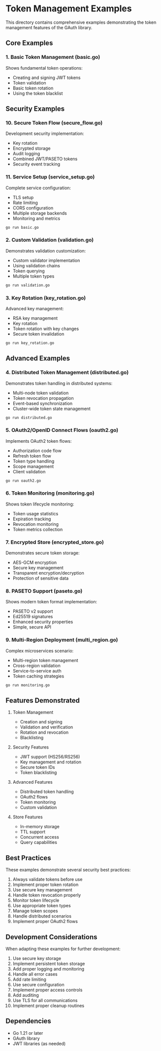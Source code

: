# Token Management Examples

This directory contains comprehensive examples demonstrating the token management features of the GAuth library.

## Core Examples

### 1. Basic Token Management (basic.go)
Shows fundamental token operations:
- Creating and signing JWT tokens
- Token validation
- Basic token rotation
- Using the token blacklist

## Security Examples

### 10. Secure Token Flow (secure_flow.go)
Development security implementation:
- Key rotation
- Encrypted storage
- Audit logging
- Combined JWT/PASETO tokens
- Security event tracking

### 11. Service Setup (service_setup.go)
Complete service configuration:
- TLS setup
- Rate limiting
- CORS configuration
- Multiple storage backends
- Monitoring and metrics

```bash
go run basic.go
```

### 2. Custom Validation (validation.go)
Demonstrates validation customization:
- Custom validator implementation
- Using validation chains
- Token querying
- Multiple token types

```bash
go run validation.go
```

### 3. Key Rotation (key_rotation.go)
Advanced key management:
- RSA key management
- Key rotation
- Token rotation with key changes
- Secure token invalidation

```bash
go run key_rotation.go
```

## Advanced Examples

### 4. Distributed Token Management (distributed.go)
Demonstrates token handling in distributed systems:
- Multi-node token validation
- Token revocation propagation
- Event-based synchronization
- Cluster-wide token state management

```bash
go run distributed.go
```

### 5. OAuth2/OpenID Connect Flows (oauth2.go)
Implements OAuth2 token flows:
- Authorization code flow
- Refresh token flow
- Token type handling
- Scope management
- Client validation

```bash
go run oauth2.go
```

### 6. Token Monitoring (monitoring.go)
Shows token lifecycle monitoring:
- Token usage statistics
- Expiration tracking
- Revocation monitoring
- Token metrics collection

### 7. Encrypted Store (encrypted_store.go)
Demonstrates secure token storage:
- AES-GCM encryption
- Secure key management
- Transparent encryption/decryption
- Protection of sensitive data

### 8. PASETO Support (paseto.go)
Shows modern token format implementation:
- PASETO v2 support
- Ed25519 signatures
- Enhanced security properties
- Simple, secure API

### 9. Multi-Region Deployment (multi_region.go)
Complex microservices scenario:
- Multi-region token management
- Cross-region validation
- Service-to-service auth
- Token caching strategies

```bash
go run monitoring.go
```

## Features Demonstrated

1. Token Management
   - Creation and signing
   - Validation and verification
   - Rotation and revocation
   - Blacklisting

2. Security Features
   - JWT support (HS256/RS256)
   - Key management and rotation
   - Secure token IDs
   - Token blacklisting

3. Advanced Features
   - Distributed token handling
   - OAuth2 flows
   - Token monitoring
   - Custom validation

4. Store Features
   - In-memory storage
   - TTL support
   - Concurrent access
   - Query capabilities

## Best Practices

These examples demonstrate several security best practices:
1. Always validate tokens before use
2. Implement proper token rotation
3. Use secure key management
4. Handle token revocation properly
5. Monitor token lifecycle
6. Use appropriate token types
7. Manage token scopes
8. Handle distributed scenarios
9. Implement proper OAuth2 flows

## Development Considerations

When adapting these examples for further development:
1. Use secure key storage
2. Implement persistent token storage
3. Add proper logging and monitoring
4. Handle all error cases
5. Add rate limiting
6. Use secure configuration
7. Implement proper access controls
8. Add auditing
9. Use TLS for all communications
10. Implement proper cleanup routines

## Dependencies

- Go 1.21 or later
- GAuth library
- JWT libraries (as needed)